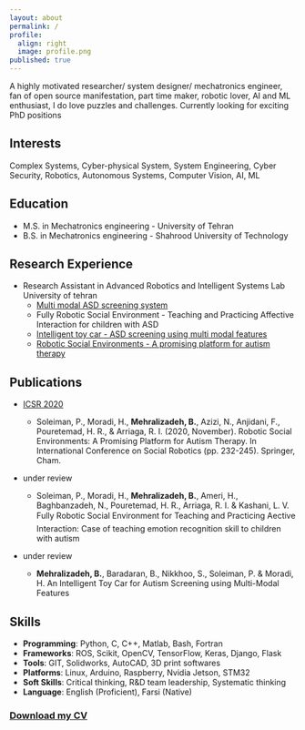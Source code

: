 ```yaml
---
layout: about
permalink: /
profile:
  align: right
  image: profile.png
published: true
---
```


A highly motivated researcher/ system designer/ mechatronics engineer, fan of open source manifestation, part time maker, robotic lover, AI and ML enthusiast, I do love puzzles and challenges. Currently looking for exciting PhD positions

## Interests
Complex Systems, Cyber-physical System, System Engineering, Cyber Security, Robotics, Autonomous Systems, Computer Vision, AI, ML

## Education

- M.S. in Mechatronics engineering - University of Tehran
- B.S. in Mechatronics engineering - Shahrood University of Technology 

## Research Experience

- Research Assistant in Advanced Robotics and Intelligent Systems Lab University of tehran
  - [Multi modal ASD screening system](https://bijanmehr.github.io/projects/mmass/)
  - Fully Robotic Social Environment - Teaching and Practicing Affective Interaction for children with ASD
  - [Intelligent toy car - ASD screening using multi modal features](https://bijanmehr.github.io/projects/intelligent_car/)
  - [Robotic Social Environments - A promising platform for autism therapy](https://doi.org/10.1007/978-3-030-62056-1_20)

## Publications

- [ICSR 2020](https://doi.org/10.1007/978-3-030-62056-1_20)
  - Soleiman, P., Moradi, H., **Mehralizadeh, B.**, Azizi, N., Anjidani, F., Pouretemad, H. R., & Arriaga, R. I. (2020, November). Robotic Social Environments: A Promising Platform for Autism Therapy. In International Conference on Social Robotics (pp. 232-245). Springer, Cham.

- under review
  - Soleiman, P., Moradi, H., **Mehralizadeh, B.**, Ameri, H., Baghbanzadeh, N., Pouretemad, H. R., Arriaga, R. I. & Kashani, L. V. Fully Robotic Social Environment for Teaching and Practicing Aective Interaction: Case of teaching emotion recognition skill to children with autism

- under review
  - **Mehralizadeh, B.**, Baradaran, B., Nikkhoo, S., Soleiman, P. & Moradi, H. An Intelligent Toy Car for Autism Screening using Multi-Modal Features

## Skills

- **Programming**: Python, C, C++, Matlab, Bash, Fortran
- **Frameworks**: ROS, Scikit, OpenCV, TensorFlow, Keras, Django, Flask
- **Tools**: GIT, Solidworks, AutoCAD, 3D print softwares
- **Platforms**: Linux, Arduino, Raspberry, Nvidia Jetson, STM32
- **Soft Skills**: Critical thinking, R&D team leadership, Systematic thinking
- **Language**: English (Proficient), Farsi (Native)

### [Download my CV](https://bijanmehr.github.io/assets/files/bijanmehr_cv.pdf)
